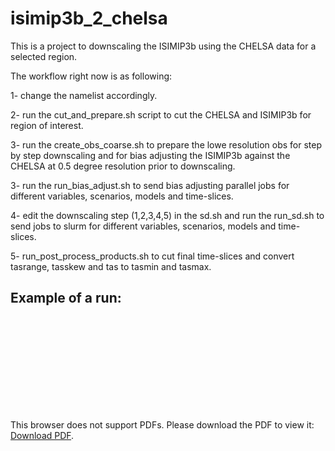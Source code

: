 # isimip3b_2_chelsa

This is a project to downscaling the ISIMIP3b using the CHELSA data for a selected region. 

The workflow right now is as following: 

1- change the namelist accordingly.

2- run the cut_and_prepare.sh script to cut the CHELSA and ISIMIP3b for region of interest. 

3- run the create_obs_coarse.sh to prepare the lowe resolution obs for step by step downscaling and for bias adjusting the ISIMIP3b against the CHELSA at 0.5 degree resolution prior to downscaling. 

3- run the run_bias_adjust.sh to send bias adjusting parallel jobs for different variables, scenarios, models and time-slices. 

4- edit the downscaling step (1,2,3,4,5) in the sd.sh and run the run_sd.sh to send jobs to  slurm for different variables, scenarios,	models and time-slices. 

5- run_post_process_products.sh to cut final time-slices and convert tasrange, tasskew and tas to tasmin and tasmax. 


## Example of a run: 

<object data="http://www.pik-potsdam.de/~fallah/presentations/CHELSA/bijan_fallah_20220118.pdf"  type="application/pdf" width="700px" height="700px">
    <embed src="http://www.pik-potsdam.de/~fallah/presentations/CHELSA/bijan_fallah_20220118.pdf">
        <p>This browser does not support PDFs. Please download the PDF to view it: <a href="http://www.pik-potsdam.de/~fallah/presentations/CHELSA/bijan_fallah_20220118.pdf">Download PDF</a>.</p>
    </embed>
</object>

